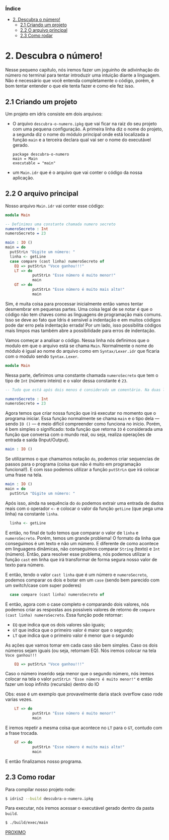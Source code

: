 ### Índice

- [2. Descubra o número!](#2-descubra-o-número)
  - [2.1 Criando um projeto](#21-criando-um-projeto)
  - [2.2 O arquivo principal](#22-o-arquivo-principal)
  - [2.3 Como rodar](#23-como-rodar)

# 2. Descubra o número!

Nesse pequeno capítulo, nós iremos fazer um joguinho de adivinhação do número no terminal para tentar introduzir uma intuição diante a linguagem. Não é necessário que você entenda completamente o código, porém, é bom tentar entender o que ele tenta fazer e como ele fez isso.

## 2.1 Criando um projeto

Um projeto em idris consiste em dois arquivos:

- O arquivo `descubra-o-numero.ipkg` que vai ficar na raiz do seu projeto com uma pequena configuração. A primeira linha diz o nome do projeto, a segunda diz o nome do módulo principal onde está localizada a função `main` e a terceira declara qual vai ser o nome do executável gerado.
  ```ipkg
  package descubra-o-numero
  main = Main
  executable = "main"
  ```

- um `Main.idr` que é o arquivo que vai conter o código da nossa aplicação. 

## 2.2 O arquivo principal

Nosso arquivo `Main.idr` vai conter esse código:

```idris
module Main

-- Definimos uma constante chamada numero secreto
numeroSecreto : Int 
numeroSecreto = 23

main : IO ()
main = do
  putStrLn "Digite um número: "
  linha <- getLine
  case compare (cast linha) numeroSecreto of 
    EQ => putStrLn "Voce ganhou!!!" 
    LT => do
            putStrLn "Esse número é muito menor!"
            main
    GT => do
            putStrLn "Esse número é muito mais alto!"
            main
```

Sim, é muita coisa para processar inicialmente então vamos tentar desmembrar em pequenas partes. Uma coisa legal de se notar é que o código não tem chaves como as linguagens de programação mais comuns. Isso se deve ao fato que Idris é sensível a indentação e em muitos códigos pode dar erro pela indentação errada! Por um lado, isso possibilita códigos mais limpos mas também abre a possibilidade para erros de indentação. 

Vamos começar a analisar o código. Nessa linha nós definimos que o modulo em que o arquivo está se chama `Main`. Normalmente o nome do módulo é igual ao nome do arquivo como em `Syntax/Lexer.idr` que ficaria com o modulo sendo `Syntax.Lexer`.

```idris
module Main
```

Nessa parte, definimos uma constante chamada `numeroSecreto` que tem o tipo de `Int` (número inteiro) e o valor dessa constante é `23`.

```idris
-- Tudo que está após dois menos é considerado um comentário. Na duas linhas abaixo definimos uma constante chamada numero secreto com tipo Int.

numeroSecreto : Int 
numeroSecreto = 23
```

Agora temos que criar nossa função que irá executar no momento que o programa iniciar. Essa função normalmente se chama `main` e o tipo dela — sendo `IO ()` — é meio difícil compreender como funciona no início. Porém, é bem simples o significado: toda função que retorna `IO` é considerada uma função que conversa com o mundo real, ou seja, realiza operações de entrada e saída (Input/Output).

```idris
main : IO ()
```

Se utilizarmos o que chamamos notação `do`, podemos criar sequencias de passos para o programa (coisa que não é muito em programação funcional!). E com isso podemos utilizar a função `putStrLn` que irá colocar uma frase na tela.

```idris
main : IO ()
main = do
  putStrLn "Digite um número: "
```

Após isso, ainda na sequência do `do` podemos extrair uma entrada de dados reais com o operador `<-` e colocar o valor da função `getLine` (que pega uma linha) na constante `linha`.

```idris
  linha <- getLine
```

E então, no final de tudo temos que comparar o valor de `linha` e `numeroSecreto`. Porém, temos um grande problema! O formato da linha que conseguimos é um texto e não um número. E diferente de como acontece em linguagens dinâmicas, não conseguimos comparar `String` (texto) e `Int` (número). Então, para resolver esse problema, nós podemos utilizar a função `cast` em linha que irá transformar de forma segura nosso valor de texto para número.

E então, tendo o valor `cast linha` que é um número e `numeroSecreto`, podemos comparar os dois e botar em um `case` (sendo bem parecido com um switch/case com super poderes)

```idris
  case compare (cast linha) numeroSecreto of 
```

E então, agora com o case completo e comparando dois valores, nós podemos criar as respostas aos possíveis valores de retorno de `compare (cast linha) numeroSecreto`. Essa função pode retornar:

- `EQ` que indica que os dois valores são iguais;
- `GT` que indica que o primeiro valor é maior que o segundo;
- `LT` que indica que o primeiro valor é menor que o segundo

As ações que vamos tomar em cada caso são bem simples. Caso os dois números sejam iguais (ou seja, retornam EQ). Nós iremos colocar na tela `Voce ganhou!!!`
```idris
    EQ => putStrLn "Voce ganhou!!!" 
```

Caso o número inserido seja menor que o segundo número, nós iremos colocar na tela o valor `putStrLn "Esse número é muito menor!"` e então fazer um loop infinito (recursão) dentro do IO

Obs: esse é um exemplo que provavelmente daria stack overflow caso rode varias vezes.

```idris
    LT => do
            putStrLn "Esse número é muito menor!"
            main
```

E iremos repetir a mesma coisa que acontece no `LT` para o `GT`, contudo com a frase trocada.

```idris
    GT => do
            putStrLn "Esse número é muito mais alto!"
            main
```

E então finalizamos nosso programa.

## 2.3 Como rodar 

Para compilar nosso projeto rode:
```bash
$ idris2 --build descubra-o-numero.ipkg
```

Para executar, nós iremos acessar o executável gerado dentro da pasta `build`.

```bash
$ ./build/exec/main
```

<a align="end" href="https://github.com/felipegchi/Idris2Noobs/blob/main/1.Introducao/3.types.md">
 PROXIMO
</a> 
